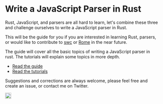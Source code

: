 # Write a JavaScript Parser in Rust

Rust, JavaScript, and parsers are all hard to learn,
let's combine these three and challenge ourselves to write a JavaScript parser in Rust.

This will be the guide for you if you are interested in learning Rust, parsers,
or would like to contribute to [swc](https://swc.rs) or [Rome](https://rome.tools) in the near future.

The guide will cover all the basic topics of writing a JavaScript parser in rust.
The tutorials will explain some topics in more depth.

- [Read the guide](https://boshen.github.io/javascript-parser-in-rust/docs/intro)
- [Read the tutorials](https://boshen.github.io/javascript-parser-in-rust/blog)

Suggestions and corrections are always welcome, please feel free and create an issue, or contact me on Twitter.

<a href="https://twitter.com/boshen_c">
<img height="20" src="https://img.shields.io/twitter/follow/boshen_c?style=social" />
</a>
